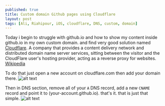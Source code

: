 ```yaml
---
published: true
title: Custom domain Github pages using Cloudflare
layout: post
tags: [Ali, Riahipour, iOS, cloudflare, DNS, custom, domain]
---
```

Today i begin to struggle with github.io and how to show my content inside github.io in my own custom domain. and find very good solution named [Cloudflare](https://www.cloudflare.com). A company that provides a content delivery network and distributed domain name server services, sitting between the visitor and the CloudFlare user's hosting provider, acting as a reverse proxy for websites. [Wikipedia](https://en.wikipedia.org/wiki/CloudFlare)

To do that just open a new account on cloudflare.com then add your domain there.
![alt text](https://preview.ibb.co/gfyeR8/add_Domain_To_Cloud_Flare.png " ")

Then in DNS section, remove all of your `A` DNS record, add a new `CNAME` record and point it to (your-account.github.io). that's it. that is just that simple.
![alt text](https://preview.ibb.co/eiWcDo/add_DNSRecord.png "Add DNS record")
